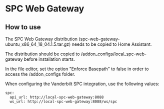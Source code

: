 # SPC Web Gateway

## How to use

The SPC Web Gateway distribution (spc-web-gateway-ubuntu_x86_64_18_04.1.5.tar.gz) needs to be copied to Home Assistant.

The distribution should be copied to /addon_configs/local_spc-web-gateway before installation starts.

In the file editor, set the option "Enforce Basepath" to false in order to access the /addon_configs folder.

When configuring the Vanderbilt SPC integration, use the following values:

```
spc:
  api_url: http://local-spc-web-gateway:8088
  ws_url: http://local-spc-web-gateway:8088/ws/spc
```
